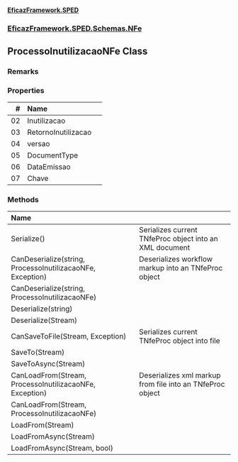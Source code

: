 #### [EficazFramework.SPED](EficazFrameworkSPED.md 'EficazFramework SPED')
### [EficazFramework.SPED.Schemas.NFe](EficazFramework.SPED.Schemas.NFe.md 'EficazFramework.SPED.Schemas.NFe')

## ProcessoInutilizacaoNFe Class

### Remarks
### Properties

| # | Name | |
| ---: | :--- | :--- |
| 02 | Inutilizacao |  |
| 03 | RetornoInutilizacao |  |
| 04 | versao |  |
| 05 | DocumentType |  |
| 06 | DataEmissao |  |
| 07 | Chave |  |
### Methods

| Name | |
| :--- | :--- |
| Serialize() | Serializes current TNfeProc object into an XML document |
| CanDeserialize(string, ProcessoInutilizacaoNFe, Exception) | Deserializes workflow markup into an TNfeProc object |
| CanDeserialize(string, ProcessoInutilizacaoNFe) |  |
| Deserialize(string) |  |
| Deserialize(Stream) |  |
| CanSaveToFile(Stream, Exception) | Serializes current TNfeProc object into file |
| SaveTo(Stream) |  |
| SaveToAsync(Stream) |  |
| CanLoadFrom(Stream, ProcessoInutilizacaoNFe, Exception) | Deserializes xml markup from file into an TNfeProc object |
| CanLoadFrom(Stream, ProcessoInutilizacaoNFe) |  |
| LoadFrom(Stream) |  |
| LoadFromAsync(Stream) |  |
| LoadFromAsync(Stream, bool) |  |
